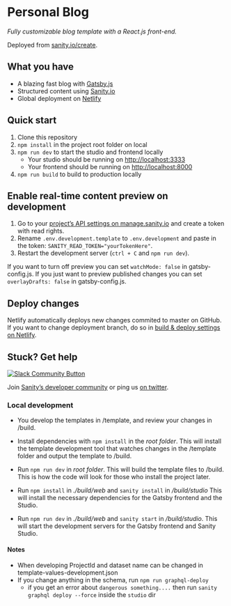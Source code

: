 # Personal Blog

_Fully customizable blog template with a React.js front-end._

Deployed from [sanity.io/create](https://www.sanity.io/create/?template=sanity-io%2Fsanity-template-gatsby-blog).

## What you have

- A blazing fast blog with [Gatsby.js](https://gatsbyjs.org)
- Structured content using [Sanity.io](https://www.sanity.io)
- Global deployment on [Netlify](https://netlify.com)

## Quick start

1. Clone this repository
2. `npm install` in the project root folder on local
3. `npm run dev` to start the studio and frontend locally
   - Your studio should be running on [http://localhost:3333](http://localhost:3333)
   - Your frontend should be running on [http://localhost:8000](http://localhost:8000)
4. `npm run build` to build to production locally

## Enable real-time content preview on development

1. Go to your [project’s API settings on manage.sanity.io](https://manage.sanity.io/projects/0477rq5d/settings/api) and create a token with read rights.
2. Rename `.env.development.template` to `.env.development` and paste in the token: `SANITY_READ_TOKEN="yourTokenHere"`.
3. Restart the development server (`ctrl + C` and `npm run dev`).

If you want to turn off preview you can set `watchMode: false` in gatsby-config.js. If you just want to preview published changes you can set `overlayDrafts: false` in gatsby-config.js.

## Deploy changes

Netlify automatically deploys new changes commited to master on GitHub. If you want to change deployment branch, do so in [build & deploy settings on Netlify](https://www.netlify.com/docs/continuous-deployment/#branches-deploys).

## Stuck? Get help

[![Slack Community Button](https://slack.sanity.io/badge.svg)](https://slack.sanity.io/)

Join [Sanity’s developer community](https://slack.sanity.io) or ping us [on twitter](https://twitter.com/sanity_io).

### Local development

- You develop the templates in /template, and review your changes in /build.

- Install dependencies with `npm install` in the _root folder_. This will install the template development tool that watches changes in the /template folder and output the template to /build.

- Run `npm run dev` in _root folder_. This will build the template files to /build. This is how the code will look for those who install the project later.

- Run `npm install` in _./build/web_ and `sanity install` in _/build/studio_ This will install the necessary dependencies for the Gatsby frontend and the Studio.

- Run `npm run dev` in _./build/web_ and `sanity start` in _/build/studio_. This will start the development servers for the Gatsby frontend and Sanity Studio.

#### Notes

- When developing ProjectId and dataset name can be changed in template-values-development.json
- If you change anything in the schema, run `npm run graphql-deploy`
  - if you get an error about `dangerous something....` then run `sanity graphql deploy --force` inside the `studio` dir

